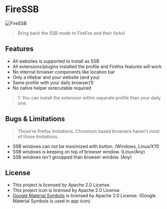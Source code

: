 # FireSSB

![FireSSB](./assets/win.png)

> Bring back the SSB mode to FireFox and their forks!

## Features 

* All websites is supported to install as SSB
* All extensions/plugins installed the profile and Firefox features will work
* No internal browser components like location bar
* Only a titlebar and your website (and you)
* Same profile with your daily browser(1)
* No native helper extecutable required

> 1: You can install the extension within separate profile than your daily one.

## Bugs & Limitations

> Those're firefox limitations. Chromium based browsers haven't most of those limitations.

* SSB windows can not be maximized with button. (Windows, Linux/X11)
* SSB windows is keeping on top of browser window. (Linux/Any)
* SSB windows isn't groupped than browser window. (Any)

## License

* This project is licensed by Apache 2.0 License.
* This project icon is licensed by Apache 2.0 License.
* [Google Material Symbols](https://developers.google.com/fonts/docs/material_symbols#licensing) is licensed by Apache 2.0 License. (Google Material Symbols is used in app icon)
